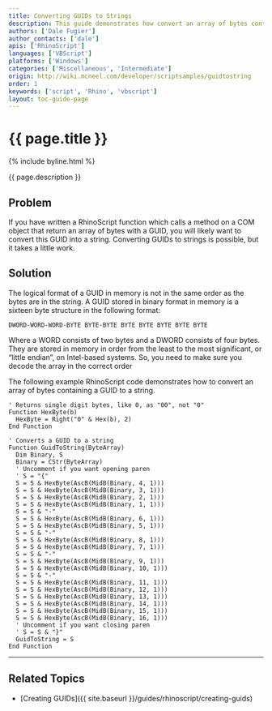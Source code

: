 ```yaml
---
title: Converting GUIDs to Strings
description: This guide demonstrates how convert an array of bytes containing a GUID to a string.
authors: ['Dale Fugier']
author_contacts: ['dale']
apis: ['RhinoScript']
languages: ['VBScript']
platforms: ['Windows']
categories: ['Miscellaneous', 'Intermediate']
origin: http://wiki.mcneel.com/developer/scriptsamples/guidtostring
order: 1
keywords: ['script', 'Rhino', 'vbscript']
layout: toc-guide-page
---
```


# {{ page.title }}

{% include byline.html %}

{{ page.description }}

## Problem

If you have written a RhinoScript function which calls a method on a COM object that return an array of bytes with a GUID, you will likely want to convert this GUID into a string.  Converting GUIDs to strings is possible, but it takes a little work.

## Solution

The logical format of a GUID in memory is not in the same order as the bytes are in the string. A GUID stored in binary format in memory is a sixteen byte structure in the following format:

`DWORD-WORD-WORD-BYTE BYTE-BYTE BYTE BYTE BYTE BYTE BYTE`

Where a WORD consists of two bytes and a DWORD consists of four bytes.  They are stored in memory in order from the least to the most significant, or “little endian”, on Intel-based systems.  So, you need to make sure you decode the array in the correct order

The following example RhinoScript code demonstrates how to convert an array of bytes containing a GUID to a string.

```vbnet
' Returns single digit bytes, like 0, as "00", not "0"
Function HexByte(b)
  HexByte = Right("0" & Hex(b), 2)
End Function

' Converts a GUID to a string
Function GuidToString(ByteArray)
  Dim Binary, S
  Binary = CStr(ByteArray)
  ' Uncomment if you want opening paren
  ' S = "{"
  S = S & HexByte(AscB(MidB(Binary, 4, 1)))
  S = S & HexByte(AscB(MidB(Binary, 3, 1)))
  S = S & HexByte(AscB(MidB(Binary, 2, 1)))
  S = S & HexByte(AscB(MidB(Binary, 1, 1)))
  S = S & "-"  
  S = S & HexByte(AscB(MidB(Binary, 6, 1)))
  S = S & HexByte(AscB(MidB(Binary, 5, 1)))
  S = S & "-"  
  S = S & HexByte(AscB(MidB(Binary, 8, 1)))
  S = S & HexByte(AscB(MidB(Binary, 7, 1)))
  S = S & "-"  
  S = S & HexByte(AscB(MidB(Binary, 9, 1)))
  S = S & HexByte(AscB(MidB(Binary, 10, 1)))
  S = S & "-"  
  S = S & HexByte(AscB(MidB(Binary, 11, 1)))
  S = S & HexByte(AscB(MidB(Binary, 12, 1)))
  S = S & HexByte(AscB(MidB(Binary, 13, 1)))
  S = S & HexByte(AscB(MidB(Binary, 14, 1)))
  S = S & HexByte(AscB(MidB(Binary, 15, 1)))
  S = S & HexByte(AscB(MidB(Binary, 16, 1)))
  ' Uncomment if you want closing paren
  ' S = S & "}"
  GuidToString = S
End Function
```

---

## Related Topics

- [Creating GUIDs]({{ site.baseurl }}/guides/rhinoscript/creating-guids)
